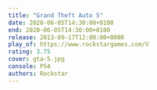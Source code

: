 ```yaml
---
title: "Grand Theft Auto 5"
date: 2020-06-05T14:30:00+0100
end: 2020-06-05T14:30:00+0100
release: 2013-09-17T12:00:00+0000
play_of: https://www.rockstargames.com/V
rating: 3.75
cover: gta-5.jpg
console: PS4
authors: Rockstar
---
```

